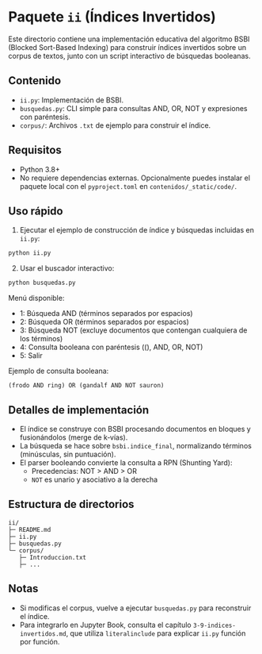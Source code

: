 # Paquete `ii` (Índices Invertidos)

Este directorio contiene una implementación educativa del algoritmo BSBI (Blocked Sort-Based Indexing) para construir índices invertidos sobre un corpus de textos, junto con un script interactivo de búsquedas booleanas.

## Contenido

- `ii.py`: Implementación de BSBI.
- `busquedas.py`: CLI simple para consultas AND, OR, NOT y expresiones con paréntesis.
- `corpus/`: Archivos `.txt` de ejemplo para construir el índice.

## Requisitos

- Python 3.8+
- No requiere dependencias externas. Opcionalmente puedes instalar el paquete local con el `pyproject.toml` en `contenidos/_static/code/`.

## Uso rápido

1. Ejecutar el ejemplo de construcción de índice y búsquedas incluidas en `ii.py`:

```bash
python ii.py
```

2. Usar el buscador interactivo:

```bash
python busquedas.py
```

Menú disponible:

- 1: Búsqueda AND (términos separados por espacios)
- 2: Búsqueda OR (términos separados por espacios)
- 3: Búsqueda NOT (excluye documentos que contengan cualquiera de los términos)
- 4: Consulta booleana con paréntesis ((), AND, OR, NOT)
- 5: Salir

Ejemplo de consulta booleana:

```text
(frodo AND ring) OR (gandalf AND NOT sauron)
```

## Detalles de implementación

- El índice se construye con BSBI procesando documentos en bloques y fusionándolos (merge de k‑vías).
- La búsqueda se hace sobre `bsbi.indice_final`, normalizando términos (minúsculas, sin puntuación).
- El parser booleando convierte la consulta a RPN (Shunting Yard):
  - Precedencias: NOT > AND > OR
  - `NOT` es unario y asociativo a la derecha

## Estructura de directorios

```text
ii/
├─ README.md
├─ ii.py
├─ busquedas.py
└─ corpus/
   ├─ Introduccion.txt
   ├─ ...
```

## Notas

- Si modificas el corpus, vuelve a ejecutar `busquedas.py` para reconstruir el índice.
- Para integrarlo en Jupyter Book, consulta el capítulo `3-9-indices-invertidos.md`, que utiliza `literalinclude` para explicar `ii.py` función por función.
